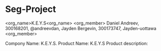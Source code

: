 # Seg-Project
<org_name>K.E.Y.S<org_name>
<org_member> Daniel Andreev, 300168201, @andreevdan, Jayden Bergevin, 300173747, Jayden-uottawa <org_member>


Compony Name: K.E.Y.S.
Product Name: K.E.Y.S
Product description:


